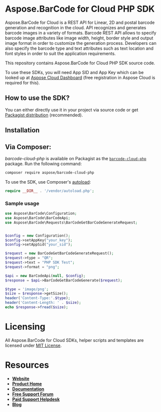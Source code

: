﻿# Aspose.BarCode for Cloud PHP SDK
Aspose.BarCode for Cloud is a REST API for Linear, 2D and postal barcode generation and recognition in the cloud. API recognizes and generates barcode images in a variety of formats. Barcode REST API allows to specify barcode image attributes like image width, height, border style and output image format in order to customize the generation process. Developers can also specify the barcode type and text attributes such as text location and font styles in order to suit the application requirements.

This repository contains Aspose.BarCode for Cloud PHP SDK source code. 


To use these SDKs, you will need App SID and App Key which can be looked up at [Aspose Cloud Dashboard](https://dashboard.aspose.cloud/#/apps) (free registration in Aspose Cloud is required for this).

## How to use the SDK?
You can either directly use it in your project via source code or get [Packagist distribution](https://packagist.org/packages/aspose/barcode-cloud-php) (recommended).

## Installation

## Via Composer:
*barcode-cloud-php* is available on Packagist as the
[`barcode-cloud-php`](https://packagist.org/packages/aspose/barcode-cloud-php) package. Run the following command:
```bash
composer require aspose/barcode-cloud-php
```

To use the SDK, use Composer's [autoload](https://getcomposer.org/doc/00-intro.md#autoloading):

```php
require __DIR__ . '/vendor/autoload.php';
```

### Sample usage

```php
use Aspose\BarCode\Configuration;
use Aspose\BarCode\BarCodeApi;
use Aspose\BarCode\Requests\BarCodeGetBarCodeGenerateRequest;


$config = new Configuration();
$config->setAppKey("your_key");
$config->setAppSid("your_sid");

$request = new BarCodeGetBarCodeGenerateRequest();
$request->type = "QR";
$request->text = "PHP SDK Test";
$request->format = "png";

$api = new BarCodeApi(null, $config);
$response = $api->BarCodeGetBarCodeGenerate($request);

$type = 'image/png';
$size = $response->getSize();
header('Content-Type:'.$type);
header('Content-Length: ' . $size);
echo $response->fread($size);
```

# Licensing
All Aspose.BarCode for Cloud SDKs, helper scripts and templates are licensed under [MIT License](LICENSE).

# Resources
+ [**Website**](https://www.aspose.cloud)
+ [**Product Home**](https://products.aspose.cloud/barcode/cloud)
+ [**Documentation**](https://docs.aspose.cloud/display/barcodecloud/Home)
+ [**Free Support Forum**](https://forum.aspose.cloud/c/barcode)
+ [**Paid Support Helpdesk**](https://helpdesk.aspose.cloud/)
+ [**Blog**](https://blog.aspose.cloud/category/aspose-products/aspose-barcode-product-family/)
